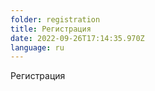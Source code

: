 ```yaml
---
folder: registration
title: Регистрация
date: 2022-09-26T17:14:35.970Z
language: ru
---
```

Регистрация